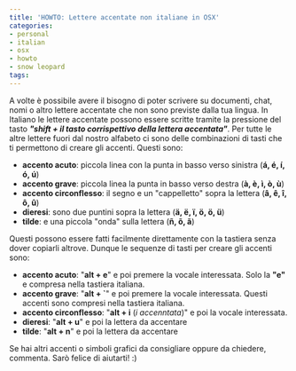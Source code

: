 ```yaml
---
title: 'HOWTO: Lettere accentate non italiane in OSX'
categories:
- personal
- italian
- osx
- howto
- snow leopard
tags:
---
```

A volte è possibile avere il bisogno di poter scrivere su documenti, chat,
nomi o altro lettere accentate che non sono previste dalla tua lingua. In
Italiano le lettere accentate possono essere scritte tramite la pressione del
tasto **_"shift + il tasto corrispettivo della lettera accentata"_**. Per
tutte le altre lettere fuori dal nostro alfabeto ci sono delle combinazioni di
tasti che ti permettono di creare gli accenti. Questi sono:

  * **accento acuto**: piccola linea con la punta in basso verso sinistra (**á, é, í, ó, ú**)
  * **accento grave**: piccola linea la punta in basso verso destra (**à, è, ì, ò, ù**)
  * **accento circonflesso**: il segno e un "cappelletto" sopra la lettera (**â, ê, î, ô, û**)
  * **dieresi**: sono due puntini sopra la lettera (**ä, ë, ï, ö, ö, ü**)
  * **tilde**: e una piccola "onda" sulla lettera (**ñ, õ, ã**)
  
Questi possono essere fatti facilmente direttamente con la tastiera senza
dover copiarli altrove. Dunque le sequenze di tasti per creare gli accenti
sono:

  * **accento acuto**: "**alt + e**" e poi premere la vocale interessata. Solo la **"e"** e compresa nella tastiera italiana.
  * **accento grave**: "**alt + \`**" e poi premere la vocale interessata. Questi accenti sono compresi nella tastiera italiana.
  * **accento circonflesso**: "**alt + i** (_i accenntata_)" e poi la vocale interessata.
  * **dieresi**: "**alt + u**" e poi la lettera da accentare
  * **tilde**: "**alt + n**" e poi la lettera da accentare
  
Se hai altri accenti o simboli grafici da consigliare oppure da chiedere,
commenta. Sarò felice di aiutarti! :)

